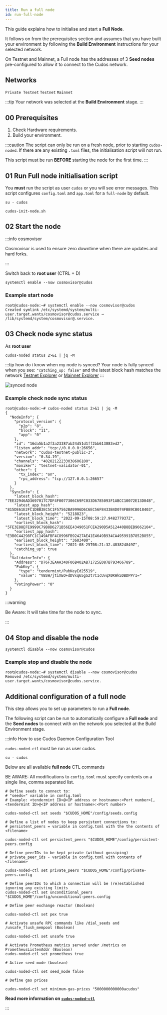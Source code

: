 ```yaml
---
title: Run a full node
id: run-full-node
---
```


This guide explains how to initialise and start a **Full Node**. 

It follows on from the prerequisites section and assumes that you have built your environment by following the **Build Environment** instructions for your selected network. 

On Testnet and Mainnet, a Full node has the addresses of 3 **Seed nodes** pre-configured to allow it to connect to the Cudos network. 

## Networks

`Private Testnet`
`Testnet`
`Mainnet`

:::tip
Your network was selected at the **Build Environment** stage.
:::

## 00 Prerequisites

1. Check Hardware requirements.
2. Build your environment. 


<!-- | **Hardware** 	| **Specification**           	|
|------	|-------------------------------	|
| CPU   | At least 4 cores.                |
| RAM  	| 16 GB (Windows), 8 GB (Linux) 	|
| Disk 	| 610 GB SSD drive                  	|
| OS | Redhat/Fedora/CentOs/Debian/Ubuntu   |  -->

:::caution 
The script can only be run on a fresh node, prior to starting `cudos-noded`. If there are any existing `.toml` files, the initialisation script will not run.

This script must be run **BEFORE** starting the node for the first time.
:::  

## 01 Run Full node initialisation script

You **must** run the script as user `cudos` or you will see error messages. This script configures `config.toml` and `app.toml` for a `full-node` by default.

```shell
su - cudos
```

```shell
cudos-init-node.sh
```

## 02 Start the node

:::info cosmovisor

Cosmovisor is used to ensure zero downtime when there are updates and hard forks.

:::


Switch back to **root user** (CTRL + D)

```shell
systemctl enable --now cosmovisor@cudos
```

### Example start node

```shell
root@cudos-node:~# systemctl enable --now cosmovisor@cudos
Created symlink /etc/systemd/system/multi-user.target.wants/cosmovisor@cudos.service → /lib/systemd/system/cosmovisor@.service.
```

## 03 Check node sync status

As **root user**

```shell
cudos-noded status 2>&1 | jq -M 
```
:::tip how do i know when my node is synced?
Your node is fully synced when you see: 
`"catching_up: false"` 
and the latest block hash matches the network [Testnet Explorer](https://explorer.testnet.cudos.org) or [Mainnet Explorer](https://explorer.mainnet.cudos.org)
:::

![synced node](@site/static/img/node-sync.png)

### Example check node sync status

```shell 
root@cudos-node:~# cudos-noded status 2>&1 | jq -M 
{
  "NodeInfo": {
    "protocol_version": {
      "p2p": "8",
      "block": "11",
      "app": "0"
    },
    "id": "16da5b1a2f3a23387ab24d51d1ff2bb613883ed2",
    "listen_addr": "tcp://0.0.0.0:26656",
    "network": "cudos-testnet-public-3",
    "version": "0.34.19",
    "channels": "40202122233038606100",
    "moniker": "testnet-validator-01",
    "other": {
      "tx_index": "on",
      "rpc_address": "tcp://127.0.0.1:26657"
    }
  },
  "SyncInfo": {
    "latest_block_hash": "7EE32946AD3697017C7DF4F0077306C69FC033D6785093F1ABCC10072E13D04B",
    "latest_app_hash": "815DE61E2FC1DBB3EC5C1F57562BA9996D6C6EC56F8433B4D074FBB9CB018403",
    "latest_block_height": "5218823",
    "latest_block_time": "2022-09-15T08:59:27.948277937Z",
    "earliest_block_hash": "5FE3E88EFE9999C79B8D6271B56EE4349051FCEA290D5A512440B8BEB9662104",
    "earliest_app_hash": "E3B0C44298FC1C149AFBF4C8996FB92427AE41E4649B934CA495991B7852B855",
    "earliest_block_height": "3603400",
    "earliest_block_time": "2021-08-25T08:21:32.483824849Z",
    "catching_up": true
  },
  "ValidatorInfo": {
    "Address": "D76F3EAAA340F06B402AB71725E087B793466789",
    "PubKey": {
      "type": "tendermint/PubKeyEd25519",
      "value": "VBSW/jtiXEO+dDVxq65gS2t7C1cUvqX0KWk5DBDPPrI="
    },
    "VotingPower": "0"
  }
}
```

:::warning

Be Aware: It will take time for the node to sync.

:::

## 04 Stop and disable the node

```shell
systemctl disable --now cosmovisor@cudos
```

### Example stop and disable the node

```shell
root@cudos-node:~# systemctl disable --now cosmovisor@cudos
Removed /etc/systemd/system/multi-user.target.wants/cosmovisor@cudos.service.
```

## Additional configuration of a full node

This step allows you to set up parameters to run a **Full node**.

The following script can be run to automatically configure a **Full node** and the **Seed nodes** to connect with on the network you selected at the Build Environment stage.


:::info How to use Cudos Daemon Configuration Tool

`cudos-noded-ctl` must be run as user cudos.

```shell
su - cudos
```



Below are all available **full node** CTL commands

BE AWARE: All modifications to `config.toml` must specify contents on a single line, comma separated list. 

```shell
# Define seeds to connect to: 
# "seeds=" variable in config.toml 
# Example: <tendermint ID>@<IP address or hostname>:<Port number>[,<tendermint ID>@<IP address or hostname>:<Port number>

cudos-noded-ctl set seeds "$CUDOS_HOME"/config/seeds.config

# Define a list of nodes to keep persistent connections to:
# persistent_peers = variable in config.toml with the the contents of <filename>

cudos-noded-ctl set persistent_peers "$CUDOS_HOME"/config/persistent-peers.config

# Define peerIDs to be kept private (without gossiping)
# private_peer_ids - variable in config.toml with contents of <filename>

cudos-noded-ctl set private_peers "$CUDOS_HOME"/config/private-peers.config

# Define peerIDs to which a connection will be (re)established ignoring any existing limits
cudos-noded-ctl set unconditional_peers "$CUDOS_HOME"/config/unconditional-peers.config

# Define peer exchange reactor (Boolean)

cudos-noded-ctl set pex true

# Activate unsafe RPC commands like /dial_seeds and /unsafe_flush_mempool (Boolean)

cudos-noded-ctl set unsafe true

# Activate Prometheus metrics served under /metrics on PrometheusListenAddr (Boolean)
cudos-noded-ctl set prometheus true

# Active seed mode (boolean)

cudos-noded-ctl set seed_mode false

# Define gas prices

cudos-noded-ctl set minimum-gas-prices "5000000000000acudos"
```

**Read more information on [`cudos-noded-ctl`](https://github.com/CudoVentures/cudos-noded-packager/blob/main/docs/cudos-noded-ctl.md)**

:::







